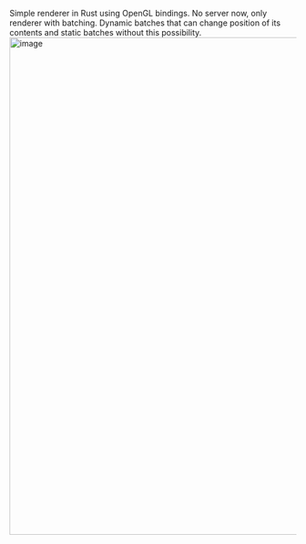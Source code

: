 Simple renderer in Rust using OpenGL bindings. No server now, only renderer with batching. Dynamic batches that can change position of its contents and static batches without this possibility.
<img width="935" height="872" alt="image" src="https://github.com/user-attachments/assets/25d3f3ca-a8cd-4a63-810a-666f6bb93990" />
